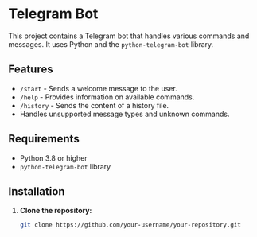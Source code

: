 # Telegram Bot

This project contains a Telegram bot that handles various commands and messages. It uses Python and the `python-telegram-bot` library.

## Features

- `/start` - Sends a welcome message to the user.
- `/help` - Provides information on available commands.
- `/history` - Sends the content of a history file.
- Handles unsupported message types and unknown commands.

## Requirements

- Python 3.8 or higher
- `python-telegram-bot` library

## Installation

1. **Clone the repository:**

   ```bash
   git clone https://github.com/your-username/your-repository.git
